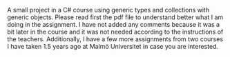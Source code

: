 A small project in a C# course using generic types and collections with generic objects.
Please read first the pdf file to understand better what I am doing in the assignment. 
I have not added any comments because it was a bit later in the course and it was not needed according to the instructions of the teachers.
Additionally, I have a few more assignments from two courses I have taken 1.5 years ago at Malmö Universitet in case you are interested.
